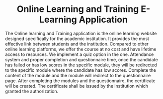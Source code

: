 <h1 style="text-align: center;">Online Learning and Training E-Learning Application</h1>
    <p style="text-align: jutify;">The Online learning and Training application is the online learning website designed specifically
        for the academic institution. It provides the most effective link between students and the
        institution. Compared to other online learning platforms, we offer the course at no cost and have lifetime
        access to resources. We implement a quiz option in the one. Attendance system and proper completion and
        questionnaire time,
        once the candidate has failed or has low scores in the specific module, they will be redirected to the specific
        module where the candidate has low scores. Complete the content of the module and the module will redirect to
        the questionnaire page. After completing the modules and the questionnaire, the certificate will be created. The
        certificate shall be issued by the institution which granted the authorization.</p>
